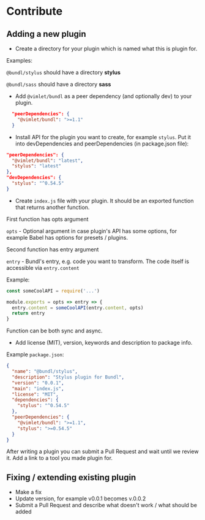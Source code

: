 # Contribute

## Adding a new plugin

* Create a directory for your plugin which is named what this is plugin for.

Examples:

`@bundl/stylus` should have a directory **stylus**

`@bundl/sass` should have a directory **sass**

* Add `@vimlet/bundl` as a peer dependency (and optionally dev) to your plugin.

```json
  "peerDependencies": {
    "@vimlet/bundl": ">=1.1"
  }
```

* Install API for the plugin you want to create, for example `stylus`. Put it into devDependencies and peerDependencies (in package.json file):

```json
"peerDependencies": {
  "@vimlet/bundl": "latest",
  "stylus": "latest"
},
"devDependencies": {
  "stylus": "^0.54.5"
}
```

* Create `index.js` file with your plugin. It should be an exported function that returns another function.

First function has opts argument

`opts` - Optional argument in case plugin's API has some options, for example Babel has options for presets / plugins.

Second function has entry argument

`entry` - Bundl's entry, e.g. code you want to transform. The code itself is accessible via `entry.content`

Example:

```js
const someCoolAPI = require('...')

module.exports = opts => entry => {
  entry.content = someCoolAPI(entry.content, opts)
  return entry
}
```

Function can be both sync and async.

* Add license (MIT), version, keywords and description to package info.

Example `package.json`:
```json
{
  "name": "@bundl/stylus",
  "description": "Stylus plugin for Bundl",
  "version": "0.0.1",
  "main": "index.js",
  "license": "MIT",
  "dependencies": {
    "stylus": "^0.54.5"
  },
  "peerDependencies": {
    "@vimlet/bundl": ">=1.1",
    "stylus": ">=0.54.5"
  }
}
```

After writing a plugin you can submit a Pull Request and wait until we review it. Add a link to a tool you made plugin for.

## Fixing / extending existing plugin

* Make a fix
* Update version, for example v0.0.1 becomes v.0.0.2
* Submit a Pull Request and describe what doesn't work / what should be added
